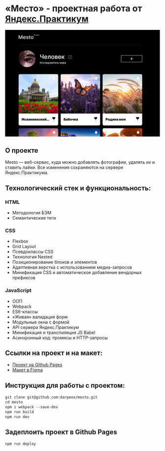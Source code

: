 # «Место» - проектная работа от [Яндекс.Практикум](https://practicum.yandex.ru/)

![Mesto Demo](/src/images/mesto.jpg)

## О проекте
Mesto — веб-сервис, куда можно добавлять фотографии, удалять их и ставить лайки. Все изменения сохраняются на сервере Яндекс.Практикума.

## Технологический стек и функциональность:
### HTML 
* Методология БЭМ
* Семантические теги
### CSS
* Flexbox
* Grid Layout
* Псевдоклассы CSS
* Технология Nested
* Позиционирование блоков и элементов
* Адаптивная верстка с использованием медиа-запросов
* Минификация CSS и автоматическое добавление вендорных префиксов
### JavaScript
* ООП
* Webpack
* ES6-классы
* «Живая» валидация форм
* Модульные окна с формой
* API сервера Яндекс.Практикум
* Минификация и транспиляция JS Babel
* Асинхронный код: промисы и HTTP-запросы

## Ссылки на проект и на макет:
* [Проект на Github Pages](https://darpeex.github.io/mesto/)
* [Макет в Figma](https://www.figma.com/file/2cn9N9jSkmxD84oJik7xL7/JavaScript.-Sprint-4?node-id=0%3A1)

## Инструкция для работы с проектом:
```
git clone git@github.com:darpeex/mesto.git
cd mesto
npm i webpack --save-dev
npm run build
npm run dev
```
## Задеплоить проект в Github Pages
```
npm run deploy
```
